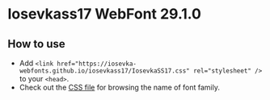 # Iosevkass17 WebFont 29.1.0

## How to use

- Add `<link href="https://iosevka-webfonts.github.io/iosevkass17/IosevkaSS17.css" rel="stylesheet" />` to your `<head>`.
- Check out the [CSS file](./IosevkaSS17.css) for browsing the name of font family.
